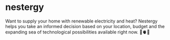 # nestergy
Want to supply your home with renewable electricity and heat? Nestergy helps you take an informed decision based on your location, budget and the expanding sea of technological possibilities available right now. 🦾🫀🐍
